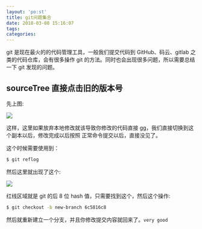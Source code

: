 ```yaml
---
layout: 'po:st'
title: git问题集合
date: 2018-03-08 15:16:07
tags:
categories:
---
```


git 是现在最火的的代码管理工具，一般我们提交代码到 GitHub、码云、gitlab 之类的代码仓库，会有很多操作
git 的方法。同时也会出现很多问题，所以需要总结一下 git 发现的问题。

<!-- more -->

## sourceTree 直接点击旧的版本号

先上图:

![](http://p4lzwh1mv.bkt.clouddn.com/dragon-qiniu/1520850313014.jpg)

这样，这里如果放弃本地修改就该导致你修改的代码直接 gg，我们直接切换到这个副本以后，修改完成以后按照
正常命令提交以后，直接没见了。

这个时候需要使用到：

```bash
$ git reflog
```

然后这里就出现了这个:

![](http://p4lzwh1mv.bkt.clouddn.com/dragon-qiniu/1520850608943.jpg)

红线区域就是 git 的后 8 位 hash 值，只需要找到这个，然后这个操作:

```bash
$ git checkout -b new-branch 6c5816c8
```

然后就重新建立一个分支，并且你修改提交内容就回来了。`very good`

